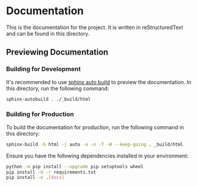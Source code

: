 # Documentation
This is the documentation for the project. It is written in reStructuredText and can be found in this directory.

## Previewing Documentation
### Building for Development
It's recommended to use [sphinx auto build](https://pypi.org/project/sphinx-autobuild/) to preview the documentation. 
In this directory, run the following command:

```bash
sphinx-autobuild . ./_build/html
```

### Building for Production
To build the documentation for production, run the following command in this directory:

```bash
sphinx-build -b html -j auto -a -n -T -W --keep-going . _build/html
```

Ensure you have the following dependencies installed in your environment:

```bash
python -m pip install --upgrade pip setuptools wheel
pip install -U -r requirements.txt
pip install -e .[docs]
```